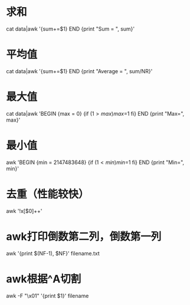 # 求和
cat data|awk '{sum+=$1} END {print "Sum = ", sum}'

# 平均值
cat data|awk '{sum+=$1} END {print "Average = ", sum/NR}'

# 最大值
cat data|awk 'BEGIN {max = 0} {if ($1>max) max=$1 fi} END {print "Max=", max}'

# 最小值
awk 'BEGIN {min = 2147483648} {if ($1<min) min=$1 fi} END {print "Min=", min}'

# 去重（性能较快）
awk '!x[$0]++' 

# awk打印倒数第二列，倒数第一列
awk '{print $(NF-1), $NF}' filename.txt

# awk根据^A切割
awk -F "\x01" '{print $1}' filename